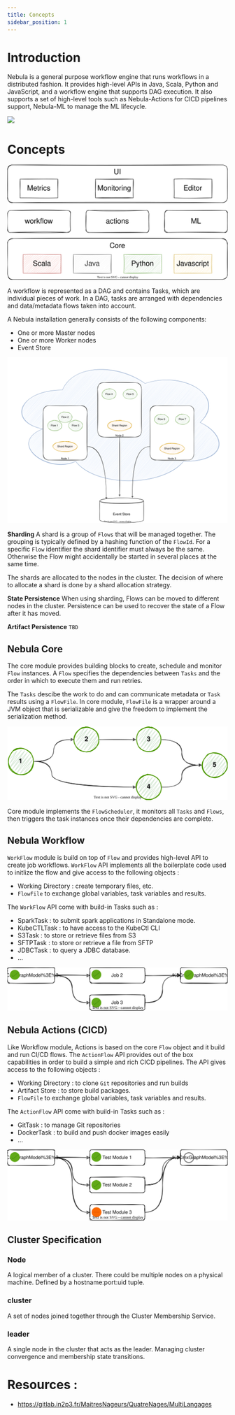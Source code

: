 ```yaml
---
title: Concepts
sidebar_position: 1
---
```


# Introduction
Nebula is a general purpose workflow engine that runs workflows in a distributed fashion. It provides high-level APIs in Java, Scala, Python and JavaScript, and a workflow engine that supports DAG execution. It also supports a set of high-level tools such as Nebula-Actions for CICD pipelines support, Nebula-ML to manage the ML lifecycle.

![](https://images.assetsdelivery.com/compings_v2/alexkava/alexkava1708/alexkava170800130.jpg)

# Concepts
![Nebula Stack](./images/scheduler_stack.svg)


A workflow is represented as a DAG and contains Tasks, which are individual pieces of work. In a DAG, tasks are arranged with dependencies and data/metadata flows taken into account.

A Nebula installation generally consists of the following components:
- One or more Master nodes
- One or more Worker nodes
- Event Store

![Nebula Architecture](./images/aaplication_architecture.drawio.svg)


**Sharding**
A shard is a group of `Flows` that will be managed together. The grouping is typically defined by a hashing function of the `FlowId`. For a specific `Flow` identifier the shard identifier must always be the same. Otherwise the Flow might accidentally be started in several places at the same time.

The shards are allocated to the nodes in the cluster. The decision of where to allocate a shard is done by a shard allocation strategy. 


**State Persistence**
When using sharding, Flows can be moved to different nodes in the cluster. Persistence can be used to recover the state of a Flow after it has moved.

**Artifact Persistence**
`TBD`


## Nebula Core
The core module provides building blocks to create, schedule and monitor `Flow` instances. A `Flow` specifies the dependencies between `Tasks` and the order in which to execute them and run retries.

The `Tasks` descibe the work to do and can communicate metadata or `Task` results using a `FlowFile`. In core module, `FlowFile` is a wrapper around a JVM object that is serializable and give the freedom to implement the serialization method.

![Nebula Workflow](./images/dag.drawio.svg)


Core module implements the `FlowScheduler`, it monitors all `Tasks` and `Flows`, then triggers the task instances once their dependencies are complete.


## Nebula Workflow
`WorkFlow` module is build on top of `Flow` and provides high-level API to create job workflows. `WorkFlow` API implements all the boilerplate code used to initlize the flow and give access to the following objects :
- Working Directory : create temporary files, etc.
- `FlowFile` to exchange global variables, task variables and results.

The `WorkFlow` API come with build-in Tasks such as :
- SparkTask : to submit spark applications in Standalone mode.
- KubeCTLTask : to have access to the KubeCtl CLI 
- S3Task : to store or retrieve files from S3
- SFTPTask : to store or retrieve a file from SFTP
- JDBCTask : to query a JDBC database.
- ...


![Nebula Workflow](./images/dag_workflow.drawio.svg)



## Nebula Actions (CICD)
Like Workflow module, Actions is based on the core `Flow` object and it build and run CI/CD flows. The `ActionFlow` API provides out of the box capabilities in order to build a simple and rich CICD pipelines. The API gives access to the following objects :
- Working Directory : to clone `Git` repositories and run builds
- Artifact Store : to store build packages.
- `FlowFile` to exchange global variables, task variables and results.

The `ActionFlow` API come with build-in Tasks such as :
- GitTask : to manage Git repositories
- DockerTask : to build and push docker images easily
- ...


![Nebula CICD](./images/dag_cicd.drawio.svg)


## Cluster Specification
### Node
A logical member of a cluster. There could be multiple nodes on a physical machine. Defined by a hostname:port:uid tuple.

### cluster
A set of nodes joined together through the Cluster Membership Service.

### leader
A single node in the cluster that acts as the leader. Managing cluster convergence and membership state transitions.



# Resources :
- https://gitlab.in2p3.fr/MaitresNageurs/QuatreNages/MultiLangages